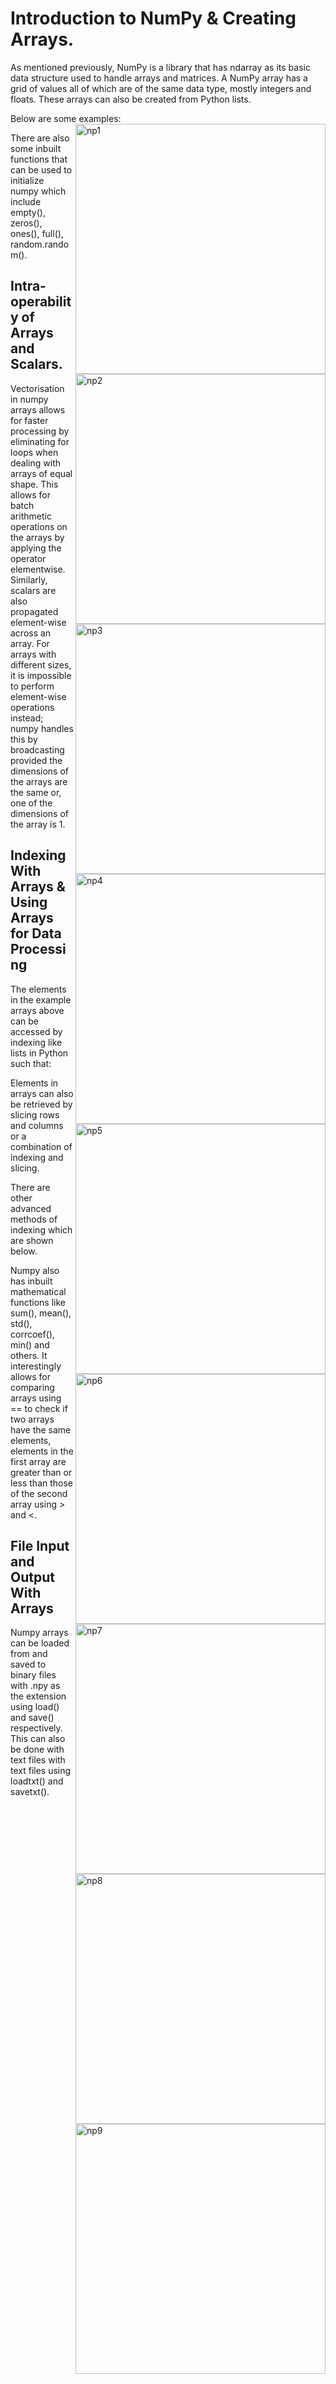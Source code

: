 # Introduction to NumPy & Creating Arrays.

As mentioned previously, NumPy is a library that has ndarray as its basic data structure used to handle arrays and matrices. A NumPy array has a grid of values all of which are of the same data type, mostly integers and floats. These arrays can also be created from Python lists.

Below are some examples:
<img  src="" alt="np1"  align="right" width="400">

<img  src="" alt="np2"  align="right" width="400">

<img  src="" alt="np3"  align="right" width="400">

<img  src="" alt="np4"  align="right" width="400">

There are also some inbuilt functions that can be used to initialize numpy which include empty(), zeros(), ones(), full(), random.random().

<img  src="" alt="np5"  align="right" width="400">

## Intra-operability of Arrays and Scalars.
Vectorisation in numpy arrays allows for faster processing by eliminating for loops when dealing with arrays of equal shape. This allows for batch arithmetic operations on the arrays by applying the operator elementwise. Similarly, scalars are also propagated element-wise across an array. For arrays with different sizes, it is impossible to perform element-wise operations instead; numpy handles this by broadcasting provided the dimensions of the arrays are the same or, one of the dimensions of the array is 1.

<img  src="" alt="np6"  align="right" width="400">



## Indexing With Arrays & Using Arrays for Data Processing

The elements in the example arrays above can be accessed by indexing like lists in Python such that:

<img  src="" alt="np7"  align="right" width="400">


Elements in arrays  can also be retrieved by slicing rows and columns or a combination of indexing and slicing.

<img  src="" alt="np8"  align="right" width="400">

There are other advanced methods of indexing which are shown below.

<img  src="" alt="np9"  align="right" width="400">

Numpy also has inbuilt mathematical functions like sum(), mean(), std(), corrcoef(), min() and others. It interestingly allows for comparing arrays using == to check if two arrays have the same elements,  elements in the first array are greater than or less than those of the second array using  > and  <.

## File Input and Output With Arrays
Numpy arrays can be loaded from and saved to binary files with .npy as the extension using load() and save() respectively. This can also be done with text files with text files using loadtxt() and savetxt().